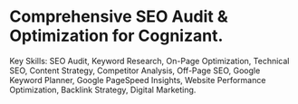 # Comprehensive SEO Audit & Optimization for Cognizant.
Key Skills: SEO Audit, Keyword Research, On-Page Optimization, Technical SEO, Content Strategy, Competitor Analysis, Off-Page SEO, Google Keyword Planner, Google PageSpeed Insights, Website Performance Optimization, Backlink Strategy, Digital Marketing.
